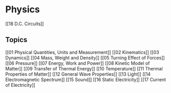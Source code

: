 # Physics
[[18 D.C. Circuits]]

## Topics
[[01 Physical Quantities, Units and Measurement]]
[[02 Kinematics]]
[[03 Dynamics]]
[[04 Mass, Weight and Density]]
[[05 Turning Effect of Forces]]
[[06 Pressure]]
[[07 Energy, Work and Power]]
[[08 Kinetic Model of Matter]]
[[09 Transfer of Thermal Energy]]
[[10 Temperature]]
[[11 Thermal Properties of Matter]]
[[12 General Wave Properties]]
[[13 Light]]
[[14 Electromagnetic Spectrum]]
[[15 Sound]]
[[16 Static Electricity]]
[[17 Current of Electricity]]